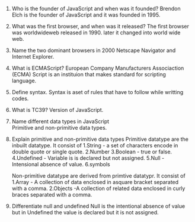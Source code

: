 1.	Who is the founder of JavaScript and when was it founded?
    Brendon Elch is the founder of JavaScript and it was founded in 1995.

2.	What was the first browser, and when was it released?
    The first browser was worldwideweb released in 1990. later it changed into world wide web.

3.	Name the two dominant browsers in 2000
    Netscape Navigator and Internet Explorer. 
    
4.	What is ECMAScript?
    European Company Manufacturers Associaction (ECMA) Script is an instituion that makes standard for scripting language.

5.	Define syntax.
    Syntax is aset of rules that have to follow while writting codes.

6.	What is TC39?
    Version of JavaScript.   

7.	Name different data types in JavaScript           
    Primitive and non-primitive data types.

8.	Explain primitive and non-primitive data types
    Primitive datatype are the inbuilt datatype. It consist of
    1.String - a set of characters encode in double quote or single quote.
    2.Number
    3.Boolean - true or false.
    4.Undefined - Variable is is declared but not assigned.
    5.Null - Intensional absence of value.
    6.symbols

    Non-primitive datatype are derived from primtive datatypr. It consist of
    1.Array - A collection of data enclosed in asquare bracket separated with a comma. 
    2.Objects -A collection of related data enclosed in curly braces separated with a comma.  

9.	Differentiate null and undefined 
    Null is the intentional absence of value but in Undefined the value is declared but it is not assigned.

